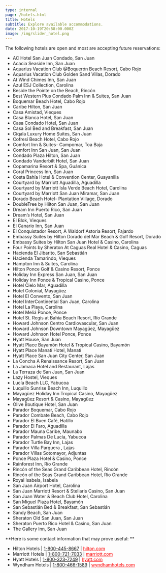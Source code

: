 ```yaml
---
type: internal
page: /hotels.html
title: Hotels
subtitle: Explore available accommodations.
date: 2017-10-19T20:58:00.000Z
image: /img/slider_hotel.png
---
```

The following hotels are open and most are accepting future reservations:

* AC Hotel San Juan Condado, San Juan
* Acacia Seaside Inn, San Juan
* Aquarius Vacation Club @Boquerón Beach Resort, Cabo Rojo
* Aquarius Vacation Club Golden Sand Villas, Dorado
* At Wind Chimes Inn, San Juan
* Azul ESJ Collection, Carolina
* Beside the Pointe on the Beach, Rincón
* Best Western Plus Condado Palm Inn & Suites, San Juan
* Boquemar Beach Hotel, Cabo Rojo
* Caribe Hilton, San Juan
* Casa Amistad, Vieques
* Casa Blanca Hotel, San Juan
* Casa Condado Hotel, San Juan
* Casa Sol Bed and Breakfast, San Juan
* Ciqala Luxury Home Suites, San Juan
* Cofresí Beach Hotel, Cabo Rojo
* Comfort Inn & Suites- Campomar, Toa Baja
* Comfort Inn San Juan, San Juan
* Condado Plaza Hilton, San Juan
* Condado Vanderbilt Hotel, San Juan
* Copamarina Resort & Spa, Guánica
* Coral Princess Inn, San Juan
* Costa Bahía Hotel & Convention Center, Guayanilla
* Courtyard by Marriott Aguadilla, Aguadilla
* Courtyard by Marriott Isla Verde Beach Hotel, Carolina
* Courtyard by Marriott San Juan Miramar, San Juan
* Dorado Beach Hotel- Plantation Village, Dorado
* DoubleTree by Hilton San Juan, San Juan
* Dream Inn Puerto Rico, San Juan
* Dream’s Hotel, San Juan
* El Blok, Vieques
* El Canario Inn, San Juan
* El Conquistador Resort, A Waldorf Astoria Resort, Fajardo
* Embassy Suites by Hilton Dorado del Mar Beach & Golf Resort, Dorado
* Embassy Suites by Hilton San Juan Hotel & Casino, Carolina
* Four Points by Sheraton At Caguas Real Hotel & Casino, Caguas
* Hacienda El Jibarito, San Sebastián
* Hacienda Tamarindo, Vieques
* Hampton Inn & Suites, Carolina
* Hilton Ponce Golf & Casino Resort, Ponce
* Holiday Inn Express San Juan, San Juan
* Holiday Inn Ponce & Tropical Casino, Ponce
* Hotel Cielo Mar, Aguadilla
* Hotel Colonial, Mayagüez
* Hotel El Convento, San Juan
* Hotel InterContinental San Juan, Carolina
* Hotel La Playa, Carolina
* Hotel Meliá Ponce, Ponce
* Hotel St. Regis at Bahía Beach Resort, Río Grande
* Howard Johnson Centro Cardiovascular, San Juan
* Howard Johnson Downtown Mayagüez, Mayagüez
* Howard Johnson Hotel Ponce, Ponce
* Hyatt House, San Juan
* Hyatt Place Bayamón Hotel & Tropical Casino, Bayamón
* Hyatt Place Manatí Hotel, Manatí
* Hyatt Place San Juan City Center, San Juan
* La Concha A Renaissance Resort, San Juan
* La Jamaca Hotel and Restaurant, Lajas
* La Terraza de San Juan, San Juan
* Lazy Hostel, Vieques
* Lucía Beach LLC, Yabucoa
* Luquillo Sunrise Beach Inn, Luquillo
* Mayagüez Holiday Inn Tropical Casino, Mayagüez
* Mayagüez Resort & Casino, Mayagüez
* Olive Boutique Hotel, San Juan
* Parador Boquemar, Cabo Rojo
* Parador Combate Beach, Cabo Rojo
* Parador El Buen Café, Hatillo
* Parador El Faro, Aguadilla
* Parador Mauna Caribe, Maunabo
* Parador Palmas De Lucía, Yabucoa
* Parador Turtle Bay Inn, Lajas
* Parador Villa Parguera , Lajas
* Parador Villas Sotomayor, Adjuntas
* Ponce Plaza Hotel & Casino, Ponce
* Rainforest Inn, Río Grande
* Rincón of the Seas Grand Caribbean Hotel, Rincón
* Rincón of the Seas Grand Caribbean Hotel, Río Grande
* Royal Isabela, Isabela
* San Juan Airport Hotel, Carolina
* San Juan Marriott Resort & Stellaris Casino, San Juan
* San Juan Water & Beach Club Hotel, Carolina
* San Miguel Plaza Hotel, Bayamón
* San Sebastián Bed & Breakfast, San Sebastián
* Sandy Beach, San Juan
* Sheraton Old San Juan, San Juan
* Sheraton Puerto Rico Hotel & Casino, San Juan
* The Gallery Inn, San Juan	

**Here is some contact information that may prove useful: **

* Hilton Hotels | [1-800-445-8667](tel:+18004458667) | <a target="_blank" style="color: red !important;" href="http://www3.hilton.com/">hilton.com </a>
* Marriott Hotels | [1-800-721-7033](tel:+18007217033) | <a target="_blank" style="color: red !important;" href="https://www.marriott.com">marriott.com</a>
* Hyatt Hotels | [1-800-323-7249](tel:+18003237249) | <a target="_blank" style="color: red !important;" href="https://www.hyatt.com/">hyatt.com</a>
* Wyndham Hotels | [1-800-466-1589](tel:+18004661589) | <a target="_blank" style="color: red !important;" href="https://www.wyndhamhotels.com/">wyndhamhotels.com </a>
